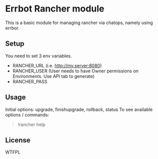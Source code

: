 # Errbot Rancher module #
This is a basic module for managing rancher via chatops, namely using errbor.

## Setup ##
You need to set 3 env variables.  
- RANCHER_URL (i.e. http://my.server:8080)
- RANCHER_USER (User needs to have Owner permissions on Environments. Use API tab to generate)
- RANCHER_PASS

## Usage ##
Initial options: upgrade, finishupgrade, rollback, status
To see available options / commands:
> !rancher help  


## License ##
WTFPL
